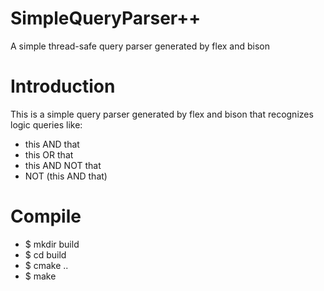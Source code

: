 # SimpleQueryParser++
A simple thread-safe query parser generated by flex and bison

Introduction
============

This is a simple query parser generated by flex and bison that recognizes logic queries like:

 - this AND that
 - this OR that
 - this AND NOT that
 - NOT (this AND that)

Compile
=======

 - $ mkdir build
 - $ cd build
 - $ cmake ..
 - $ make